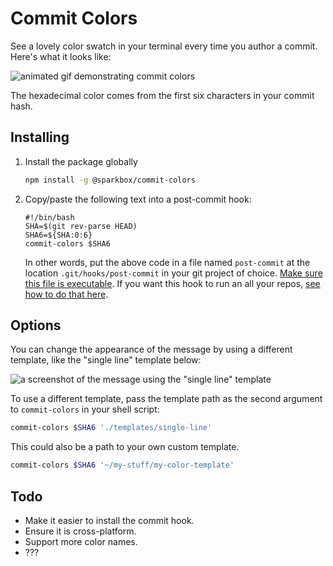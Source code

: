 # Commit Colors

See a lovely color swatch in your terminal every time you author a commit. Here's what it looks like:

![animated gif demonstrating commit colors](https://raw.githubusercontent.com/sparkbox/commit-colors/master/demo.gif)

The hexadecimal color comes from the first six characters in your commit hash.

## Installing

1. Install the package globally

    ```bash
    npm install -g @sparkbox/commit-colors
    ```

2. Copy/paste the following text into a post-commit hook:

    ```
    #!/bin/bash
    SHA=$(git rev-parse HEAD)
    SHA6=${SHA:0:6}
    commit-colors $SHA6
    ```

    In other words, put the above code in a file named `post-commit` at the location `.git/hooks/post-commit` in your git project of choice. [Make sure this file is executable](https://stackoverflow.com/a/14208849/1154642). If you want this hook to run an all your repos, [see how to do that here](https://stackoverflow.com/q/2293498/1154642).

## Options

You can change the appearance of the message by using a different template, like the "single line" template below:

![a screenshot of the message using the "single line" template](https://raw.githubusercontent.com/sparkbox/commit-colors/master/single-line.png)

To use a different template, pass the template path as the second argument to `commit-colors` in your shell script:

```bash
commit-colors $SHA6 './templates/single-line'
```

This could also be a path to your own custom template.

```bash
commit-colors $SHA6 '~/my-stuff/my-color-template'
```

## Todo

- Make it easier to install the commit hook.
- Ensure it is cross-platform.
- Support more color names.
- ???
